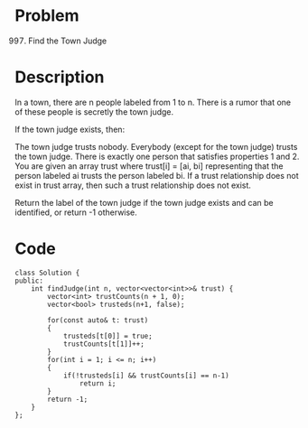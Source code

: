 # Problem
997. Find the Town Judge

# Description
In a town, there are n people labeled from 1 to n. There is a rumor that one of these people is secretly the town judge.

If the town judge exists, then:

The town judge trusts nobody.
Everybody (except for the town judge) trusts the town judge.
There is exactly one person that satisfies properties 1 and 2.
You are given an array trust where trust[i] = [ai, bi] representing that the person labeled ai trusts the person labeled bi. If a trust relationship does not exist in trust array, then such a trust relationship does not exist.

Return the label of the town judge if the town judge exists and can be identified, or return -1 otherwise.

# Code
```
class Solution {
public:
    int findJudge(int n, vector<vector<int>>& trust) {
        vector<int> trustCounts(n + 1, 0);
        vector<bool> trusteds(n+1, false);

        for(const auto& t: trust)
        {   
            trusteds[t[0]] = true;
            trustCounts[t[1]]++;
        }
        for(int i = 1; i <= n; i++)
        {
            if(!trusteds[i] && trustCounts[i] == n-1)
                return i;
        }
        return -1;
    }
};
```